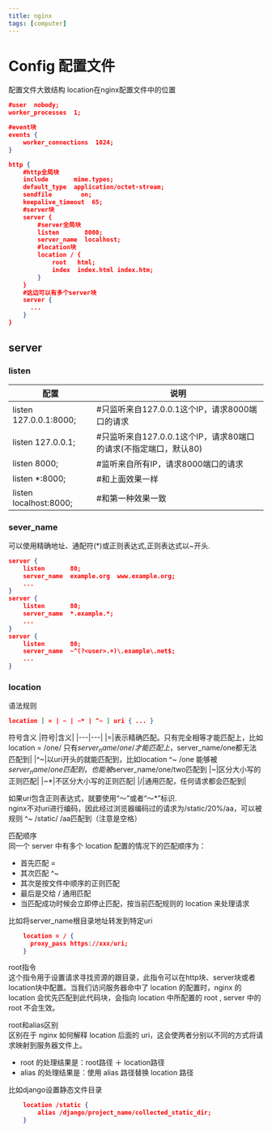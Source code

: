 ```yaml
---
title: nginx
tags: [computer]
---
```


# Config 配置文件
配置文件大致结构
location在nginx配置文件中的位置
```json
#user  nobody;
worker_processes  1;

#event块
events {
    worker_connections  1024;
}

http {
    #http全局块
    include       mime.types;
    default_type  application/octet-stream;
    sendfile        on;
    keepalive_timeout  65;
    #server块
    server {
        #server全局块
        listen       8000;
        server_name  localhost;
        #location块
        location / {
            root   html;
            index  index.html index.htm;
        }
    }
    #这边可以有多个server块
    server {
      ...
    }
}
```

## server
### listen
|配置|说明|
|---|---|
|listen 127.0.0.1:8000; | #只监听来自127.0.0.1这个IP，请求8000端口的请求  
|listen 127.0.0.1; |#只监听来自127.0.0.1这个IP，请求80端口的请求(不指定端口，默认80)  
|listen 8000;| #监听来自所有IP，请求8000端口的请求  
|listen *:8000;| #和上面效果一样  
|listen localhost:8000;| #和第一种效果一致

### sever_name
可以使用精确地址、通配符(*)或正则表达式,正则表达式以~开头.
```json
server {
    listen       80;
    server_name  example.org  www.example.org;
    ...
}
server {
    listen       80;
    server_name  *.example.*;
    ...
}
server {
    listen       80;
    server_name  ~^(?<user>.+)\.example\.net$;
    ...
}
```

### location
语法规则
```json
location [ = | ~ | ~* | ^~ ] uri { ... }
```

符号含义
|符号|含义|
|---|---|
|=|表示精确匹配。只有完全相等才能匹配上，比如location = /one/ 只有$server_name/one/才能匹配上，$server_name/one都无法匹配到|
|^~|以uri开头的就能匹配到，比如location ^~ /one 能够被$server_name/one匹配到，也能被$server_name/one/two匹配到
|~|区分大小写的正则匹配|
|~*|不区分大小写的正则匹配|
|/|通用匹配，任何请求都会匹配到|

如果uri包含正则表达式，就要使用“～”或者“～*”标识.  
nginx不对uri进行编码，因此经过浏览器编码过的请求为/static/20%/aa，可以被规则 ^~ /static/ /aa匹配到（注意是空格）

匹配顺序  
同一个 server 中有多个 location 配置的情况下的匹配顺序为：
-  首先匹配 =
-  其次匹配 ^~
-  其次是按文件中顺序的正则匹配
-  最后是交给 / 通用匹配
- 当匹配成功时候会立即停止匹配，按当前匹配规则的 location 来处理请求

比如将server_name根目录地址转发到特定uri
```json
    location = / {
      proxy_pass https://xxx/uri;
    }
```
root指令  
这个指令用于设置请求寻找资源的跟目录，此指令可以在http块、server块或者location块中配置。当我们访问服务器命中了 location 的配置时，nginx 的 location 会优先匹配到此代码块，会指向 location 中所配置的 root , server 中的 root 不会生效。

root和alias区别  
区别在于 nginx 如何解释 location 后面的 uri，这会使两者分别以不同的方式将请求映射到服务器文件上。
- root 的处理结果是：root路径 ＋ location路径
- alias 的处理结果是：使用 alias 路径替换 location 路径

比如django设置静态文件目录
```json
    location /static {
        alias /django/project_name/collected_static_dir;
    }
```